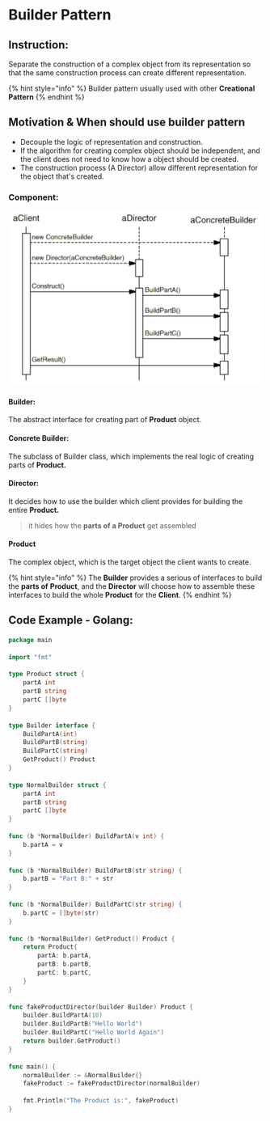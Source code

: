 # Builder Pattern

## Instruction:

Separate the construction of a complex object from its representation so that the same construction process can create different representation.

{% hint style="info" %}
 Builder pattern usually used with other **Creational Pattern**
{% endhint %}



## Motivation & When should use builder pattern

* Decouple the logic of representation and construction. 
* If the algorithm for creating complex object should be independent, and the client does not need to know how a object should be created. 
* The construction process \(A Director\) allow different representation for the object that's created.

### Component:

![](../.gitbook/assets/screen-shot-2018-04-26-at-9.38.47-am.png)

#### Builder:

The abstract interface for creating part of **Product** object.

#### Concrete Builder:

The subclass of Builder class, which implements the real logic of creating parts of **Product.**

#### Director:

It decides how to use the builder which client provides for building the entire **Product.**

> it hides how the **parts of a Product** get assembled

#### Product

The complex object, which is the target object the client wants to create.

{% hint style="info" %}
The **Builder** provides a serious of interfaces to build the **parts of** **Product**, and the **Director** will choose how to assemble these interfaces to build the whole **Product** for the **Client**.
{% endhint %}



## Code Example - Golang:

```go
package main

import "fmt"

type Product struct {
	partA int
	partB string
	partC []byte
}

type Builder interface {
	BuildPartA(int)
	BuildPartB(string)
	BuildPartC(string)
	GetProduct() Product
}

type NormalBuilder struct {
	partA int
	partB string
	partC []byte
}

func (b *NormalBuilder) BuildPartA(v int) {
	b.partA = v
}

func (b *NormalBuilder) BuildPartB(str string) {
	b.partB = "Part B:" + str
}

func (b *NormalBuilder) BuildPartC(str string) {
	b.partC = []byte(str)
}

func (b *NormalBuilder) GetProduct() Product {
	return Product{
		partA: b.partA,
		partB: b.partB,
		partC: b.partC,
	}
}

func fakeProductDirector(builder Builder) Product {
	builder.BuildPartA(10)
	builder.BuildPartB("Hello World")
	builder.BuildPartC("Hello World Again")
	return builder.GetProduct()
}

func main() {
	normalBuilder := &NormalBuilder{}
	fakeProduct := fakeProductDirector(normalBuilder)

	fmt.Println("The Product is:", fakeProduct)
}

```



